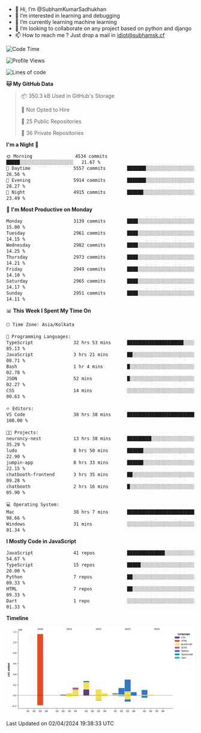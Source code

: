 - 👋 Hi, I’m @SubhamKumarSadhukhan
- 👀 I’m interested in learning and debugging
- 🌱 I’m currently learning machine learning
- 💞️ I’m looking to collaborate on any project based on python and django
- 📫 How to reach me ?
      Just drop a mail in idiot@subhamsk.cf

<!---
SubhamKumarSadhukhan/SubhamKumarSadhukhan is a ✨ special ✨ repository because its `README.md` (this file) appears on your GitHub profile.
You can click the Preview link to take a look at your changes.
--->


<!--START_SECTION:waka-->
![Code Time](http://img.shields.io/badge/Code%20Time-2%2C078%20hrs%2051%20mins-blue)

![Profile Views](http://img.shields.io/badge/Profile%20Views-0-blue)

![Lines of code](https://img.shields.io/badge/From%20Hello%20World%20I%27ve%20Written-2.4%20million%20lines%20of%20code-blue)

**🐱 My GitHub Data** 

> 📦 350.3 kB Used in GitHub's Storage 
 > 
> 🚫 Not Opted to Hire
 > 
> 📜 25 Public Repositories 
 > 
> 🔑 36 Private Repositories 
 > 
**I'm a Night 🦉** 

```text
🌞 Morning                4534 commits        █████░░░░░░░░░░░░░░░░░░░░   21.67 % 
🌆 Daytime                5557 commits        ███████░░░░░░░░░░░░░░░░░░   26.56 % 
🌃 Evening                5914 commits        ███████░░░░░░░░░░░░░░░░░░   28.27 % 
🌙 Night                  4915 commits        ██████░░░░░░░░░░░░░░░░░░░   23.49 % 
```
📅 **I'm Most Productive on Monday** 

```text
Monday                   3139 commits        ████░░░░░░░░░░░░░░░░░░░░░   15.00 % 
Tuesday                  2961 commits        ████░░░░░░░░░░░░░░░░░░░░░   14.15 % 
Wednesday                2982 commits        ████░░░░░░░░░░░░░░░░░░░░░   14.25 % 
Thursday                 2973 commits        ████░░░░░░░░░░░░░░░░░░░░░   14.21 % 
Friday                   2949 commits        ████░░░░░░░░░░░░░░░░░░░░░   14.10 % 
Saturday                 2965 commits        ████░░░░░░░░░░░░░░░░░░░░░   14.17 % 
Sunday                   2951 commits        ████░░░░░░░░░░░░░░░░░░░░░   14.11 % 
```


📊 **This Week I Spent My Time On** 

```text
🕑︎ Time Zone: Asia/Kolkata

💬 Programming Languages: 
TypeScript               32 hrs 53 mins      █████████████████████░░░░   85.13 % 
JavaScript               3 hrs 21 mins       ██░░░░░░░░░░░░░░░░░░░░░░░   08.71 % 
Bash                     1 hr 4 mins         █░░░░░░░░░░░░░░░░░░░░░░░░   02.78 % 
JSON                     52 mins             █░░░░░░░░░░░░░░░░░░░░░░░░   02.27 % 
CSS                      14 mins             ░░░░░░░░░░░░░░░░░░░░░░░░░   00.63 % 

🔥 Editors: 
VS Code                  38 hrs 38 mins      █████████████████████████   100.00 % 

🐱‍💻 Projects: 
neuroncy-nest            13 hrs 38 mins      █████████░░░░░░░░░░░░░░░░   35.29 % 
ludo                     8 hrs 50 mins       ██████░░░░░░░░░░░░░░░░░░░   22.90 % 
jumpin-app               8 hrs 33 mins       ██████░░░░░░░░░░░░░░░░░░░   22.15 % 
chatbooth-frontend       3 hrs 35 mins       ██░░░░░░░░░░░░░░░░░░░░░░░   09.28 % 
chatbooth                2 hrs 16 mins       █░░░░░░░░░░░░░░░░░░░░░░░░   05.90 % 

💻 Operating System: 
Mac                      38 hrs 7 mins       █████████████████████████   98.66 % 
Windows                  31 mins             ░░░░░░░░░░░░░░░░░░░░░░░░░   01.34 % 
```

**I Mostly Code in JavaScript** 

```text
JavaScript               41 repos            ██████████████░░░░░░░░░░░   54.67 % 
TypeScript               15 repos            █████░░░░░░░░░░░░░░░░░░░░   20.00 % 
Python                   7 repos             ██░░░░░░░░░░░░░░░░░░░░░░░   09.33 % 
HTML                     7 repos             ██░░░░░░░░░░░░░░░░░░░░░░░   09.33 % 
Dart                     1 repo              ░░░░░░░░░░░░░░░░░░░░░░░░░   01.33 % 
```



**Timeline**

![Lines of Code chart](https://raw.githubusercontent.com/SubhamKumarSadhukhan/SubhamKumarSadhukhan/main/assets/bar_graph.png)


 Last Updated on 02/04/2024 19:38:33 UTC
<!--END_SECTION:waka-->
